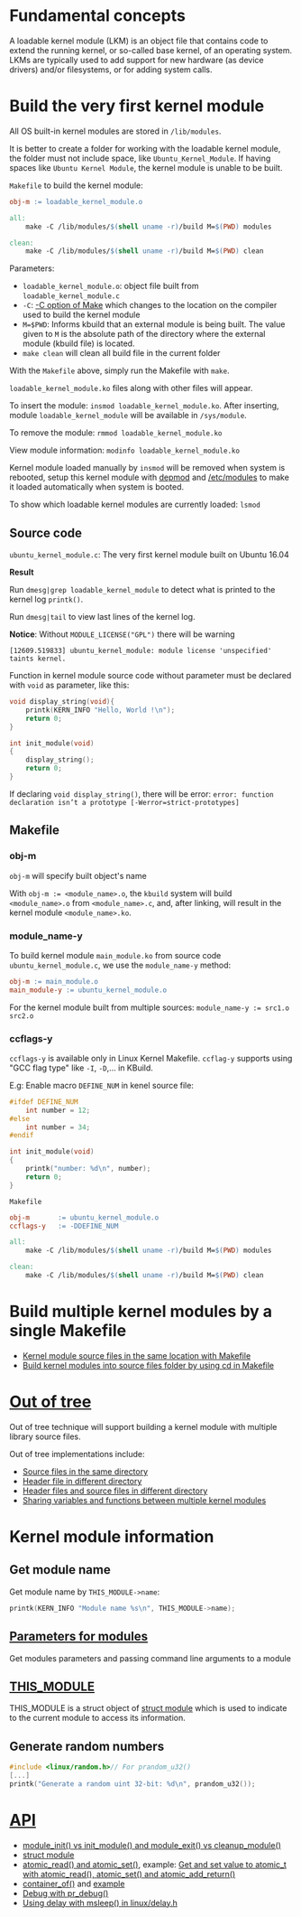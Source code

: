 # Fundamental concepts

A loadable kernel module (LKM) is an object file that contains code to extend the running kernel, or so-called base kernel, of an operating system. LKMs are typically used to add support for new hardware (as device drivers) and/or filesystems, or for adding system calls.

# Build the very first kernel module

All OS built-in kernel modules are stored in ``/lib/modules``.

It is better to create a folder for working with the loadable kernel module, the folder must not include space, like ``Ubuntu_Kernel_Module``. If having spaces like ``Ubuntu Kernel Module``, the kernel module is unable to be built.

``Makefile`` to build the kernel module:

```Makefile
obj-m := loadable_kernel_module.o

all:
	make -C /lib/modules/$(shell uname -r)/build M=$(PWD) modules

clean:
	make -C /lib/modules/$(shell uname -r)/build M=$(PWD) clean
```
Parameters:
* ``loadable_kernel_module.o``: object file built from ``loadable_kernel_module.c``
* ``-C``: [-C option of Make](https://github.com/TranPhucVinh/Linux-Shell/blob/master/Bash%20script/Build%20automation%20tools/Make/Syntax.md#-c-option) which changes to the location on the compiler used to build the kernel module
* ``M=$PWD``: Informs kbuild that an external module is being built. The value given to ``M`` is the absolute path of the directory where the external module (kbuild file) is located.
* ``make clean`` will clean all build file in the current folder

With the ``Makefile`` above, simply run the Makefile with ``make``.

``loadable_kernel_module.ko`` files along with other files will appear.

To insert the module: ``insmod loadable_kernel_module.ko``. After inserting, module ``loadable_kernel_module`` will be available in ``/sys/module``.

To remove the module: ``rmmod loadable_kernel_module.ko``

View module information: ``modinfo loadable_kernel_module.ko``

Kernel module loaded manually by ``insmod`` will be removed when system is rebooted, setup this kernel module with [depmod](depmod%20and%20modprobe.md#depmod) and [/etc/modules](https://github.com/TranPhucVinh/Linux-Shell/blob/master/Physical%20layer/File%20system/File%20hierarchy.md#modules) to make it loaded automatically when system is booted.

To show which loadable kernel modules are currently loaded: ``lsmod``

## Source code

``ubuntu_kernel_module.c``: The very first kernel module built on Ubuntu 16.04

**Result**

Run ``dmesg|grep loadable_kernel_module`` to detect what is printed to the kernel log ``printk()``.

Run ``dmesg|tail`` to view last lines of the kernel log.

**Notice**: Without ``MODULE_LICENSE("GPL")`` there will be warning

```
[12609.519833] ubuntu_kernel_module: module license 'unspecified' taints kernel.
```

Function in kernel module source code without parameter must be declared with ``void`` as parameter, like this:

```c
void display_string(void){
    printk(KERN_INFO "Hello, World !\n"); 
    return 0;
}

int init_module(void)
{
    display_string();
    return 0;
}
```

If declaring ``void display_string()``, there will be error: ``error: function declaration isn’t a prototype [-Werror=strict-prototypes]``

## Makefile

### obj-m

``obj-m`` will specify built object's name

With ``obj-m := <module_name>.o``, the ``kbuild`` system will build ``<module_name>.o`` from ``<module_name>.c``,
and, after linking, will result in the kernel module ``<module_name>.ko``.

### module_name-y

To build kernel module ``main_module.ko`` from source code ``ubuntu_kernel_module.c``, we use the ``module_name-y`` method:

```Makefile
obj-m := main_module.o
main_module-y := ubuntu_kernel_module.o
```

For the kernel module built from multiple sources: ``module_name-y := src1.o src2.o``
### ccflags-y
``ccflags-y`` is available only in Linux Kernel Makefile. ``ccflag-y`` supports using "GCC flag type" like ``-I``, ``-D``,... in KBuild.

E.g: Enable macro ``DEFINE_NUM`` in kenel source file:

```c
#ifdef DEFINE_NUM
	int number = 12;
#else
	int number = 34;
#endif

int init_module(void)
{
    printk("number: %d\n", number);
    return 0;
}
```
``Makefile``
```Makefile
obj-m 		:= ubuntu_kernel_module.o
ccflags-y 	:= -DDEFINE_NUM

all:
	make -C /lib/modules/$(shell uname -r)/build M=$(PWD) modules

clean:
	make -C /lib/modules/$(shell uname -r)/build M=$(PWD) clean
```
# Build multiple kernel modules by a single Makefile

* [Kernel module source files in the same location with Makefile]()
* [Build kernel modules into source files folder by using cd in Makefile]()

# [Out of tree](Out%20of%20tree.md)

Out of tree technique will support building a kernel module with multiple library source files.

Out of tree implementations include:
* [Source files in the same directory](Out%20of%20tree.md#source-files-in-the-same-directory)
* [Header file in different directory](Out%20of%20tree.md#header-file-in-different-directory)
* [Header files and source files in different directory](#header-files-and-source-files-in-different-directory)
* [Sharing variables and functions between multiple kernel modules](Sharing%20variables%20and%20functions%20between%20multiple%20kernel%20modules.md)

# Kernel module information

## Get module name

Get module name by ``THIS_MODULE->name``:
```c
printk(KERN_INFO "Module name %s\n", THIS_MODULE->name);
```

## [Parameters for modules](Parameters%20for%20modules.md)

Get modules parameters and passing command line arguments to a module

## [THIS_MODULE](THIS_MODULE.md)

THIS_MODULE is a struct object of [struct module](API.md#struct-module) which is used to indicate to the current module to access its information.

## Generate random numbers

```c
#include <linux/random.h>// For prandom_u32()
[...]
printk("Generate a random uint 32-bit: %d\n", prandom_u32());
```
# [API](API.md)

* [module_init() vs init_module() and module_exit() vs cleanup_module()](API.md#module_init-vs-init_module-and-module_exit-vs-cleanup_module)
* [struct module](API.md#struct-module)
* [atomic_read() and atomic_set()](), example: [Get and set value to atomic_t with atomic_read(), atomic_set() and atomic_add_return()]()
* [container_of()]() and [example]()
* [Debug with pr_debug()]()
* [Using delay with msleep() in linux/delay.h]()
